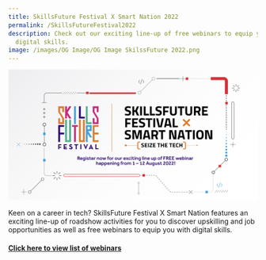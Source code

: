 ```yaml
---
title: SkillsFuture Festival X Smart Nation 2022
permalink: /SkillsFutureFestival2022
description: Check out our exciting line-up of free webinars to equip you with
  digital skills.
image: /images/OG Image/OG Image SkilssFuture 2022.png
---
```

![SkillsFuture X Smart Nation 2022](/images/OG%20Image/OG%20Image%20SkilssFuture%202022.png)

Keen on a career in tech? SkillsFuture Festival X Smart Nation features an exciting line-up of roadshow activities for you to discover upskilling and job opportunities as well as free webinars to equip you with digital skills.

#### [Click here to view list of webinars](https://skillsfuturefestival.sg/smart/h/Load?EI=b744yibj&Pg=smartnation)